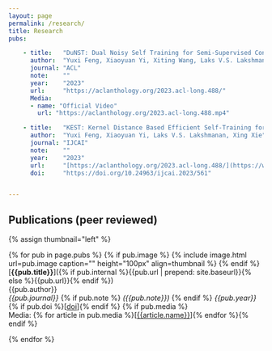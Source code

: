 ```yaml
---
layout: page
permalink: /research/
title: Research
pubs:

    - title:   "DuNST: Dual Noisy Self Training for Semi-Supervised Controllable Text Generation"
      author:  "Yuxi Feng, Xiaoyuan Yi, Xiting Wang, Laks V.S. Lakshmanan, Xing Xie"
      journal: "ACL"
      note:    ""
      year:    "2023"
      url:     "https://aclanthology.org/2023.acl-long.488/"
      Media:
      - name: "Official Video"
        url: "https://aclanthology.org/2023.acl-long.488.mp4"

    - title:   "KEST: Kernel Distance Based Efficient Self-Training for Improving Controllable Text Generation"
      author:  "Yuxi Feng, Xiaoyuan Yi, Laks V.S. Lakshmanan, Xing Xie"
      journal: "IJCAI"
      note:    ""
      year:    "2023"
      url:     "[https://aclanthology.org/2023.acl-long.488/](https://www.ijcai.org/proceedings/2023/0561.pdf)"
      doi:     "https://doi.org/10.24963/ijcai.2023/561"


---
```


## Publications (peer reviewed)

{% assign thumbnail="left" %}

{% for pub in page.pubs %}
{% if pub.image %}
{% include image.html url=pub.image caption="" height="100px" align=thumbnail %}
{% endif %}
[**{{pub.title}}**]({% if pub.internal %}{{pub.url | prepend: site.baseurl}}{% else %}{{pub.url}}{% endif %})<br />
{{pub.author}}<br />
*{{pub.journal}}*
{% if pub.note %} *({{pub.note}})*
{% endif %} *{{pub.year}}* {% if pub.doi %}[[doi]({{pub.doi}})]{% endif %}
{% if pub.media %}<br />Media: {% for article in pub.media %}[[{{article.name}}]({{article.url}})]{% endfor %}{% endif %}

{% endfor %}
